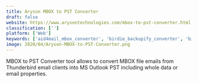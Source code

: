 ```yaml
---
title: Aryson MBOX to PST Converter
draft: false 
website: https://www.arysontechnologies.com/mbox-to-pst-converter.html
classification: ['']
platform: ['Web']
keywords: ['aid4mail_mbox_converter', 'birdie_backupify_converter', 'bitrecover_mbox_converter', 'convert_mbox_to_eml_files', 'datavare_mbox_to_pst_converter', 'eml_to_pst_converter', 'gaintools_mbox_to_pst_converter', 'ibidinfo_mbox_to_pst_converter', 'import_messages_from_mbox_files', 'mbox_to_msg_converter', 'mailvare_mbox_to_pst_converter', 'mailsdaddy_ost_to_pst_converter', 'pcvare_mbox_to_eml_converter', 'pcvare_mbox_to_pst_converter', 'pcvare_thunderbird_converter', 'reliefjet_essentials_for_outlook', 'sysinfo_mbox_to_pst_converter', 'systools_mbox_converter', 'usl_mail_extractor_pro', 'zook_mbox_to_nsf_converter']
image: 2020/04/Aryson-MBOX-to-PST-Converter.png
---
```

MBOX to PST Converter tool allows to convert MBOX file emails from Thunderbird email clients into MS Outlook PST including whole data or email properties.